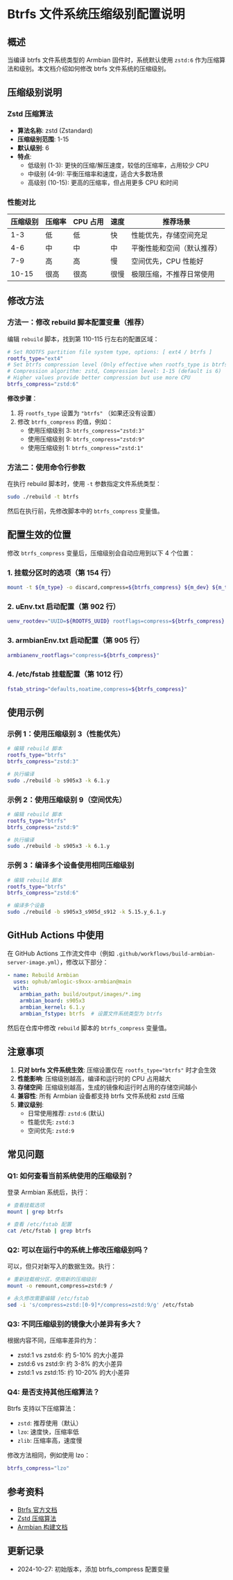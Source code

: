 # Btrfs 文件系统压缩级别配置说明

## 概述

当编译 btrfs 文件系统类型的 Armbian 固件时，系统默认使用 `zstd:6` 作为压缩算法和级别。本文档介绍如何修改 btrfs 文件系统的压缩级别。

## 压缩级别说明

### Zstd 压缩算法

- **算法名称**: zstd (Zstandard)
- **压缩级别范围**: 1-15
- **默认级别**: 6
- **特点**:
  - 低级别 (1-3): 更快的压缩/解压速度，较低的压缩率，占用较少 CPU
  - 中级别 (4-9): 平衡压缩率和速度，适合大多数场景
  - 高级别 (10-15): 更高的压缩率，但占用更多 CPU 和时间

### 性能对比

| 压缩级别 | 压缩率 | CPU 占用 | 速度 | 推荐场景 |
|---------|--------|---------|------|---------|
| 1-3     | 低     | 低      | 快   | 性能优先，存储空间充足 |
| 4-6     | 中     | 中      | 中   | 平衡性能和空间（默认推荐）|
| 7-9     | 高     | 高      | 慢   | 空间优先，CPU 性能好 |
| 10-15   | 很高   | 很高    | 很慢 | 极限压缩，不推荐日常使用 |

## 修改方法

### 方法一：修改 rebuild 脚本配置变量（推荐）

编辑 `rebuild` 脚本，找到第 110-115 行左右的配置区域：

```bash
# Set ROOTFS partition file system type, options: [ ext4 / btrfs ]
rootfs_type="ext4"
# Set btrfs compression level (Only effective when rootfs_type is btrfs)
# Compression algorithm: zstd, Compression level: 1-15 (default is 6)
# Higher values provide better compression but use more CPU
btrfs_compress="zstd:6"
```

**修改步骤**：

1. 将 `rootfs_type` 设置为 `"btrfs"` （如果还没有设置）
2. 修改 `btrfs_compress` 的值，例如：
   - 使用压缩级别 3: `btrfs_compress="zstd:3"`
   - 使用压缩级别 9: `btrfs_compress="zstd:9"`
   - 使用压缩级别 1: `btrfs_compress="zstd:1"`

### 方法二：使用命令行参数

在执行 rebuild 脚本时，使用 `-t` 参数指定文件系统类型：

```bash
sudo ./rebuild -t btrfs
```

然后在执行前，先修改脚本中的 `btrfs_compress` 变量值。

## 配置生效的位置

修改 `btrfs_compress` 变量后，压缩级别会自动应用到以下 4 个位置：

### 1. 挂载分区时的选项（第 154 行）
```bash
mount -t ${m_type} -o discard,compress=${btrfs_compress} ${m_dev} ${m_target}
```

### 2. uEnv.txt 启动配置（第 902 行）
```bash
uenv_rootdev="UUID=${ROOTFS_UUID} rootflags=compress=${btrfs_compress} rw rootwait rootfstype=btrfs"
```

### 3. armbianEnv.txt 启动配置（第 905 行）
```bash
armbianenv_rootflags="compress=${btrfs_compress}"
```

### 4. /etc/fstab 挂载配置（第 1012 行）
```bash
fstab_string="defaults,noatime,compress=${btrfs_compress}"
```

## 使用示例

### 示例 1：使用压缩级别 3（性能优先）

```bash
# 编辑 rebuild 脚本
rootfs_type="btrfs"
btrfs_compress="zstd:3"

# 执行编译
sudo ./rebuild -b s905x3 -k 6.1.y
```

### 示例 2：使用压缩级别 9（空间优先）

```bash
# 编辑 rebuild 脚本
rootfs_type="btrfs"
btrfs_compress="zstd:9"

# 执行编译
sudo ./rebuild -b s905x3 -k 6.1.y
```

### 示例 3：编译多个设备使用相同压缩级别

```bash
# 编辑 rebuild 脚本
rootfs_type="btrfs"
btrfs_compress="zstd:6"

# 编译多个设备
sudo ./rebuild -b s905x3_s905d_s912 -k 5.15.y_6.1.y
```

## GitHub Actions 中使用

在 GitHub Actions 工作流文件中（例如 `.github/workflows/build-armbian-server-image.yml`），修改以下部分：

```yaml
- name: Rebuild Armbian
  uses: ophub/amlogic-s9xxx-armbian@main
  with:
    armbian_path: build/output/images/*.img
    armbian_board: s905x3
    armbian_kernel: 6.1.y
    armbian_fstype: btrfs  # 设置文件系统类型为 btrfs
```

然后在仓库中修改 `rebuild` 脚本的 `btrfs_compress` 变量值。

## 注意事项

1. **只对 btrfs 文件系统生效**: 压缩设置仅在 `rootfs_type="btrfs"` 时才会生效
2. **性能影响**: 压缩级别越高，编译和运行时的 CPU 占用越大
3. **存储空间**: 压缩级别越高，生成的镜像和运行时占用的存储空间越小
4. **兼容性**: 所有 Armbian 设备都支持 btrfs 文件系统和 zstd 压缩
5. **建议级别**: 
   - 日常使用推荐: `zstd:6` (默认)
   - 性能优先: `zstd:3` 
   - 空间优先: `zstd:9`

## 常见问题

### Q1: 如何查看当前系统使用的压缩级别？

登录 Armbian 系统后，执行：

```bash
# 查看挂载选项
mount | grep btrfs

# 查看 /etc/fstab 配置
cat /etc/fstab | grep btrfs
```

### Q2: 可以在运行中的系统上修改压缩级别吗？

可以，但只对新写入的数据生效。执行：

```bash
# 重新挂载根分区，使用新的压缩级别
mount -o remount,compress=zstd:9 /

# 永久修改需要编辑 /etc/fstab
sed -i 's/compress=zstd:[0-9]*/compress=zstd:9/g' /etc/fstab
```

### Q3: 不同压缩级别的镜像大小差异有多大？

根据内容不同，压缩率差异约为：
- zstd:1 vs zstd:6: 约 5-10% 的大小差异
- zstd:6 vs zstd:9: 约 3-8% 的大小差异
- zstd:1 vs zstd:15: 约 10-20% 的大小差异

### Q4: 是否支持其他压缩算法？

Btrfs 支持以下压缩算法：
- `zstd`: 推荐使用（默认）
- `lzo`: 速度快，压缩率低
- `zlib`: 压缩率高，速度慢

修改方法相同，例如使用 lzo：
```bash
btrfs_compress="lzo"
```

## 参考资料

- [Btrfs 官方文档](https://btrfs.wiki.kernel.org/)
- [Zstd 压缩算法](https://github.com/facebook/zstd)
- [Armbian 构建文档](README.cn.md)

## 更新记录

- 2024-10-27: 初始版本，添加 btrfs_compress 配置变量
